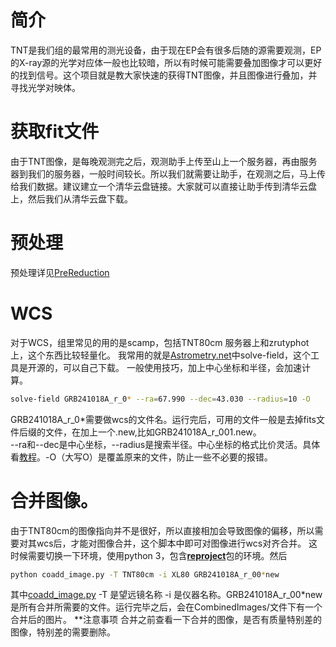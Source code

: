 # 简介
TNT是我们组的最常用的测光设备，由于现在EP会有很多后随的源需要观测，EP的X-ray源的光学对应体一般也比较暗，所以有时候可能需要叠加图像才可以更好的找到信号。这个项目就是教大家快速的获得TNT图像，并且图像进行叠加，并寻找光学对映体。
# 获取fit文件
由于TNT图像，是每晚观测完之后，观测助手上传至山上一个服务器，再由服务器到我们的服务器，一般时间较长。所以我们就需要让助手，在观测之后，马上传给我们数据。建议建立一个清华云盘链接。大家就可以直接让助手传到清华云盘上，然后我们从清华云盘下载。
# 预处理
预处理详见[PreReduction](../../Photometry/PreReduction/)
# WCS
对于WCS，组里常见的用的是scamp，包括TNT80cm 服务器上和zrutyphot上，这个东西比较轻量化。
我常用的就是[Astrometry.net](https://astrometry.net/)中solve-field，这个工具是开源的，可以自己下载。
一般使用技巧，加上中心坐标和半径，会加速计算。
```bash
solve-field GRB241018A_r_0* --ra=67.990 --dec=43.030 --radius=10 -O
```
GRB241018A_r_0*需要做wcs的文件名。运行完后，可用的文件一般是去掉fits文件后缀的文件，在加上一个.new,比如GRB241018A_r_001.new。   
--ra和--dec是中心坐标，--radius是搜索半径。中心坐标的格式比价灵活。具体看[教程](https://astrometry.net/)。-O（大写O）是覆盖原来的文件，防止一些不必要的报错。

# 合并图像。
由于TNT80cm的图像指向并不是很好，所以直接相加会导致图像的偏移，所以需要对其wcs后，才能对图像合并，这个脚本中即可对图像进行wcs对齐合并。
这时候需要切换一下环境，使用python 3，包含[**reproject**](https://reproject.readthedocs.io/en/stable/index.html)包的环境。然后
```bash
python coadd_image.py -T TNT80cm -i XL80 GRB241018A_r_00*new
```
其中[coadd_image.py](../../Photometry/PreReduction/PreReduction/coadd_image.py)
-T 是望远镜名称 -i 是仪器名称。GRB241018A_r_00*new是所有合并所需要的文件。运行完毕之后，会在CombinedImages/文件下有一个合并后的图片。
**注意事项
合并之前查看一下合并的图像，是否有质量特别差的图像，特别差的需要删除。
